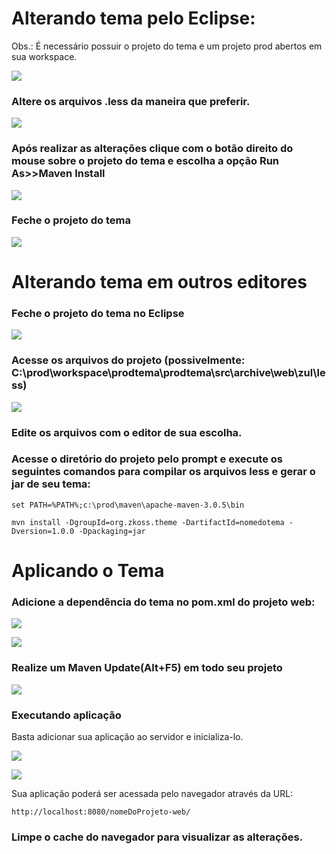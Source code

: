 # Alterando tema pelo Eclipse:

Obs.: É necessário possuir o projeto do tema e um projeto prod abertos em sua workspace.

![](imagens/alterando_tema_pelo_eclipse_1.png)


### Altere os arquivos .less da maneira que preferir.

![](imagens/alterando_tema_pelo_eclipse_2.png)
 
### Após realizar as alterações clique com o botão direito do mouse sobre o projeto do tema e escolha a opção Run As>>Maven Install

![](imagens/alterando_tema_pelo_eclipse_3.png)
 
### Feche o projeto do tema

![](imagens/alterando_tema_pelo_eclipse_4.png)
 
# Alterando tema em outros editores 

### Feche o projeto do tema no Eclipse

![](imagens/alterando_tema_pelo_eclipse_5.png)
 
### Acesse os arquivos do projeto (possivelmente: C:\prod\workspace\prodtema\prodtema\src\archive\web\zul\less)

![](imagens/alterando_tema_pelo_eclipse_6.png)
 
### Edite os arquivos com o editor de sua escolha.

### Acesse o diretório do projeto pelo prompt e execute os seguintes comandos para compilar os arquivos less e gerar o jar de seu tema:

	set PATH=%PATH%;c:\prod\maven\apache-maven-3.0.5\bin

	mvn install -DgroupId=org.zkoss.theme -DartifactId=nomedotema -Dversion=1.0.0 -Dpackaging=jar

# Aplicando o Tema

### Adicione a dependência do tema no pom.xml do projeto web:
 
![](imagens/alterando_tema_pelo_eclipse_7.png)

![](imagens/alterando_tema_pelo_eclipse_8.png)

### Realize um Maven Update(Alt+F5) em todo seu projeto

![](imagens/alterando_tema_pelo_eclipse_9.png)

### Executando aplicação
Basta adicionar sua aplicação ao servidor e inicializa-lo.

![](imagens/alterando_tema_pelo_eclipse_10.png)

![](imagens/alterando_tema_pelo_eclipse_11.png)
 
Sua aplicação poderá ser acessada pelo navegador através da URL: 

	http://localhost:8080/nomeDoProjeto-web/

### Limpe o cache do navegador para visualizar as alterações.
